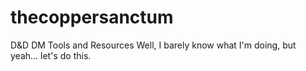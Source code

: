 # thecoppersanctum
D&amp;D DM Tools and Resources
Well, I barely know what I'm doing, but yeah... let's do this.
